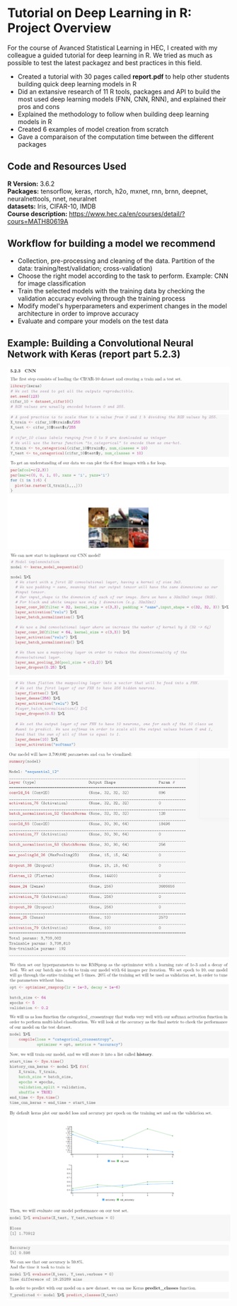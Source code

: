 # Tutorial on Deep Learning in R: Project Overview
For the course of Avanced Statistical Learning in HEC, I created with my colleague a guided tutorial for deep learning in R. We tried as much as possible to test the latest packagez and best practices in this field.

* Created a tutorial with 30 pages called **report.pdf** to help other students building quick deep learning models in R
* Did an extansive research of 11 R tools, packages and API to build the most used deep learning models (FNN, CNN, RNN), and explained their pros and cons
* Explained the methodology to follow when building deep learning models in R
* Created 6 examples of model creation from scratch
* Gave a comparaison of the computation time between the different packages 

## Code and Resources Used
**R Version:** 3.6.2 <br />
**Packages:** tensorflow, keras, rtorch, h2o, mxnet, rnn, brnn, deepnet, neuralnettools, nnet, neuralnet <br />
**datasets:** Iris, CIFAR-10, IMDB <br />
**Course description:** https://www.hec.ca/en/courses/detail/?cours=MATH80619A 

## Workflow for building a model we recommend
* Collection, pre-processing and cleaning of the data. Partition of the data: training/test/validation; cross-validation)
* Choose the right model according to the task to perform. Example: CNN for image classification
* Train the selected models with the training data by checking the validation accuracy evolving through the training process
* Modify model's hyperparameters and experiment changes in the model architecture in order to improve accuracy
* Evaluate and compare your models on the test data 

## Example: Building a Convolutional Neural Network with Keras (report part 5.2.3)
![CNN_1](https://github.com/AdrienHdz/DeepLearninginR/blob/master/figure/CNN_5.2.3_1.PNG)
![CNN_2](https://github.com/AdrienHdz/DeepLearninginR/blob/master/figure/CNN_5.2.3_2.PNG)
![CNN_3](https://github.com/AdrienHdz/DeepLearninginR/blob/master/figure/CNN_5.2.3_3.PNG)
![CNN_4](https://github.com/AdrienHdz/DeepLearninginR/blob/master/figure/CNN_5.2.3_4.PNG)
![CNN_5](https://github.com/AdrienHdz/DeepLearninginR/blob/master/figure/CNN_5.2.3_5.PNG)
![CNN_6](https://github.com/AdrienHdz/DeepLearninginR/blob/master/figure/CNN_5.2.3_6.PNG)
![CNN_7](https://github.com/AdrienHdz/DeepLearninginR/blob/master/figure/CNN_5.2.3_7.PNG)
![CNN_8](https://github.com/AdrienHdz/DeepLearninginR/blob/master/figure/CNN_5.2.3_8.PNG)

